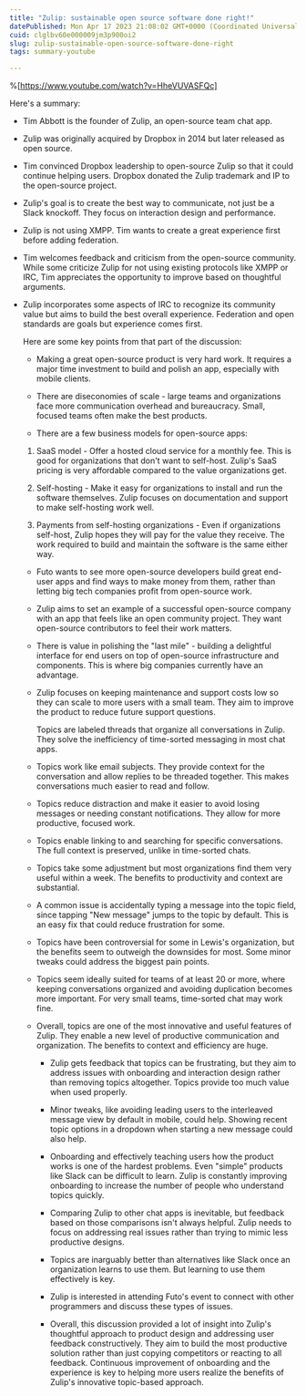 ```yaml
---
title: "Zulip: sustainable open source software done right!"
datePublished: Mon Apr 17 2023 21:08:02 GMT+0000 (Coordinated Universal Time)
cuid: clglbv60e000009jm3p900oi2
slug: zulip-sustainable-open-source-software-done-right
tags: summary-youtube

---
```


%[https://www.youtube.com/watch?v=HheVUVASFQc] 

  
Here's a summary:

* Tim Abbott is the founder of Zulip, an open-source team chat app.
    
* Zulip was originally acquired by Dropbox in 2014 but later released as open source.
    
* Tim convinced Dropbox leadership to open-source Zulip so that it could continue helping users. Dropbox donated the Zulip trademark and IP to the open-source project.
    
* Zulip's goal is to create the best way to communicate, not just be a Slack knockoff. They focus on interaction design and performance.
    
* Zulip is not using XMPP. Tim wants to create a great experience first before adding federation.
    
* Tim welcomes feedback and criticism from the open-source community. While some criticize Zulip for not using existing protocols like XMPP or IRC, Tim appreciates the opportunity to improve based on thoughtful arguments.
    
* Zulip incorporates some aspects of IRC to recognize its community value but aims to build the best overall experience. Federation and open standards are goals but experience comes first.  
      
    Here are some key points from that part of the discussion:
    
    * Making a great open-source product is very hard work. It requires a major time investment to build and polish an app, especially with mobile clients.
        
    * There are diseconomies of scale - large teams and organizations face more communication overhead and bureaucracy. Small, focused teams often make the best products.
        
    * There are a few business models for open-source apps:
        
    
    1. SaaS model - Offer a hosted cloud service for a monthly fee. This is good for organizations that don't want to self-host. Zulip's SaaS pricing is very affordable compared to the value organizations get.
        
    2. Self-hosting - Make it easy for organizations to install and run the software themselves. Zulip focuses on documentation and support to make self-hosting work well.
        
    3. Payments from self-hosting organizations - Even if organizations self-host, Zulip hopes they will pay for the value they receive. The work required to build and maintain the software is the same either way.
        
    
    * Futo wants to see more open-source developers build great end-user apps and find ways to make money from them, rather than letting big tech companies profit from open-source work.
        
    * Zulip aims to set an example of a successful open-source company with an app that feels like an open community project. They want open-source contributors to feel their work matters.
        
    * There is value in polishing the "last mile" - building a delightful interface for end users on top of open-source infrastructure and components. This is where big companies currently have an advantage.
        
    * Zulip focuses on keeping maintenance and support costs low so they can scale to more users with a small team. They aim to improve the product to reduce future support questions.
        
          
        Topics are labeled threads that organize all conversations in Zulip. They solve the inefficiency of time-sorted messaging in most chat apps.
        
    * Topics work like email subjects. They provide context for the conversation and allow replies to be threaded together. This makes conversations much easier to read and follow.
        
    * Topics reduce distraction and make it easier to avoid losing messages or needing constant notifications. They allow for more productive, focused work.
        
    * Topics enable linking to and searching for specific conversations. The full context is preserved, unlike in time-sorted chats.
        
    * Topics take some adjustment but most organizations find them very useful within a week. The benefits to productivity and context are substantial.
        
    * A common issue is accidentally typing a message into the topic field, since tapping "New message" jumps to the topic by default. This is an easy fix that could reduce frustration for some.
        
    * Topics have been controversial for some in Lewis's organization, but the benefits seem to outweigh the downsides for most. Some minor tweaks could address the biggest pain points.
        
    * Topics seem ideally suited for teams of at least 20 or more, where keeping conversations organized and avoiding duplication becomes more important. For very small teams, time-sorted chat may work fine.
        
    * Overall, topics are one of the most innovative and useful features of Zulip. They enable a new level of productive communication and organization. The benefits to context and efficiency are huge.
        
        * Zulip gets feedback that topics can be frustrating, but they aim to address issues with onboarding and interaction design rather than removing topics altogether. Topics provide too much value when used properly.
            
        * Minor tweaks, like avoiding leading users to the interleaved message view by default in mobile, could help. Showing recent topic options in a dropdown when starting a new message could also help.
            
        * Onboarding and effectively teaching users how the product works is one of the hardest problems. Even "simple" products like Slack can be difficult to learn. Zulip is constantly improving onboarding to increase the number of people who understand topics quickly.
            
        * Comparing Zulip to other chat apps is inevitable, but feedback based on those comparisons isn't always helpful. Zulip needs to focus on addressing real issues rather than trying to mimic less productive designs.
            
        * Topics are inarguably better than alternatives like Slack once an organization learns to use them. But learning to use them effectively is key.
            
        * Zulip is interested in attending Futo's event to connect with other programmers and discuss these types of issues.
            
        * Overall, this discussion provided a lot of insight into Zulip's thoughtful approach to product design and addressing user feedback constructively. They aim to build the most productive solution rather than just copying competitors or reacting to all feedback. Continuous improvement of onboarding and the experience is key to helping more users realize the benefits of Zulip's innovative topic-based approach.